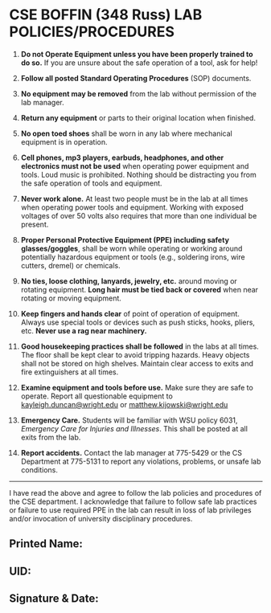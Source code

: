 # CSE BOFFIN (348 Russ) LAB POLICIES/PROCEDURES
1. **Do not Operate Equipment unless you have been properly trained to do so.**  If you are unsure about the safe operation of a tool, ask for help!

2. **Follow all posted Standard Operating Procedures** (SOP) documents.

3. **No equipment may be removed** from the lab without permission of the lab manager.

4. **Return any equipment** or parts to their original location when finished.

5. **No open toed shoes** shall be worn in any lab where mechanical equipment is in operation.

6. **Cell phones, mp3 players, earbuds, headphones, and other electronics must not be used** when operating power equipment and tools.  Loud music is prohibited.  Nothing should be distracting you from the safe operation of tools and equipment.

7. **Never work alone.**  At least two people must be in the lab at all times when operating power tools and equipment.  Working with exposed voltages of over 50 volts also requires that more than one individual be present.

8. **Proper Personal Protective Equipment (PPE) including safety glasses/goggles**, shall be worn while operating or working around potentially hazardous equipment or tools (e.g., soldering irons, wire cutters, dremel) or chemicals.

9. **No ties, loose clothing, lanyards, jewelry, etc.** around moving or rotating equipment.  **Long hair must be tied back or covered** when near rotating or moving equipment.

10. **Keep fingers and hands clear** of point of operation of equipment.  Always use special tools or devices such as push sticks, hooks, pliers, etc.  **Never use a rag near machinery.**

11. **Good housekeeping practices shall be followed** in the labs at all times.  The floor shall be kept clear to avoid tripping hazards.  Heavy objects shall not be stored on high shelves.  Maintain clear access to exits and fire extinguishers at all times.

12. **Examine equipment and tools before use.**  Make sure they are safe to operate.  Report all questionable equipment to [kayleigh.duncan@wright.edu](mailto:kayleigh.duncan@wright.edu) or [matthew.kijowski@wright.edu](mailto:matthew.kijowski@wright.edu) 

13. **Emergency Care.**  Students will be familiar with WSU policy 6031, *Emergency Care for Injuries and Illnesses*.  This shall be posted at all exits from the lab.

14. **Report accidents.**  Contact the lab manager at 775-5429 or the CS Department at 775-5131 to report any violations, problems, or unsafe lab conditions.  

---

I have read the above and agree to follow the lab policies and procedures of the CSE department.  I acknowledge that failure to follow safe lab practices or failure to use required PPE in the lab can result in loss of lab privileges and/or invocation of university disciplinary procedures.

Printed Name:
---
UID:
---
Signature & Date:
---

